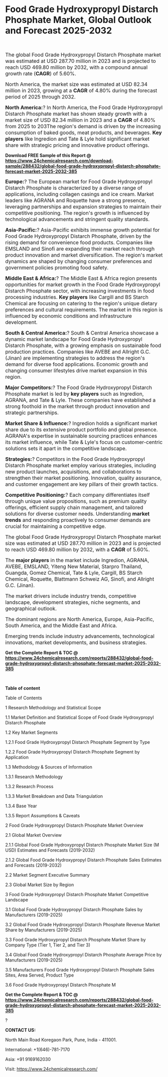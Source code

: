 <h1>Food Grade Hydroxypropyl Distarch Phosphate Market, Global Outlook and Forecast 2025-2032</h1><br/><p><span style="font-size:16px">The global Food Grade Hydroxypropyl Distarch Phosphate market was estimated at USD 287.70 million in 2023 and is projected to reach USD 469.80 million by 2032, with a compound annual growth rate (<strong>CAGR</strong>) of 5.60%. </span></p>
 
 
 
 <p><span style="font-size:16px">North America, the market size was estimated at USD 82.34 million in 2023, growing at a <strong>CAGR</strong> of 4.80% during the forecast period of 2025 through 2032.</span></p>
 
 
 
 <p><span style="font-size:16px"><strong>North America:</strong>? In North America, the Food Grade Hydroxypropyl Distarch Phosphate market has shown steady growth with a market size of USD 82.34 million in 2023 and a <strong>CAGR</strong> of 4.80% from 2025 to 203The region&#39;s demand is driven by the increasing consumption of baked goods, meat products, and beverages. <strong>Key players</strong> like Ingredion and Tate & Lyle hold significant market share with strategic pricing and innovative product offerings.</span></p>
 
 
 
 <div><b>Download FREE Sample of this Report @ <a href="https://www.24chemicalresearch.com/download-sample/288432/global-food-grade-hydroxypropyl-distarch-phosphate-forecast-market-2025-2032-385">https://www.24chemicalresearch.com/download-sample/288432/global-food-grade-hydroxypropyl-distarch-phosphate-forecast-market-2025-2032-385</a></b></div>
 
 
 
 <p><span style="font-size:16px"><strong>Europe:</strong>? The European market for Food Grade Hydroxypropyl Distarch Phosphate is characterized by a diverse range of applications, including collagen casings and ice cream. Market leaders like AGRANA and Roquette have a strong presence, leveraging partnerships and expansion strategies to maintain their competitive positioning. The region&#39;s growth is influenced by technological advancements and stringent quality standards.</span></p>
 
 
 
 <p><span style="font-size:16px"><strong>Asia-Pacific:</strong>? Asia-Pacific exhibits immense growth potential for Food Grade Hydroxypropyl Distarch Phosphate, driven by the rising demand for convenience food products. Companies like EMSLAND and Sinofi are expanding their market reach through product innovation and market diversification. The region&#39;s market dynamics are shaped by changing consumer preferences and government policies promoting food safety.</span></p>
 
 
 
 <p><span style="font-size:16px"><strong>Middle East & Africa:</strong>? The Middle East & Africa region presents opportunities for market growth in the Food Grade Hydroxypropyl Distarch Phosphate sector, with increasing investments in food processing industries. <strong>Key players</strong> like Cargill and BS Starch Chemical are focusing on catering to the region&#39;s unique dietary preferences and cultural requirements. The market in this region is influenced by economic conditions and infrastructure development.</span></p>
 
 
 
 <p><span style="font-size:16px"><strong>South & Central America:</strong>? South & Central America showcase a dynamic market landscape for Food Grade Hydroxypropyl Distarch Phosphate, with a growing emphasis on sustainable food production practices. Companies like AVEBE and Allright G.C. (Jinan) are implementing strategies to address the region&#39;s demand for diverse food applications. Economic growth and changing consumer lifestyles drive market expansion in this region.</span></p>
 
 
 
 <p><span style="font-size:16px"><strong>Major Competitors:</strong>? The Food Grade Hydroxypropyl Distarch Phosphate market is led by <strong>key players</strong> such as Ingredion, AGRANA, and Tate & Lyle. These companies have established a strong foothold in the market through product innovation and strategic partnerships.</span></p>
 
 
 
 <p><span style="font-size:16px"><strong>Market Share & Influence:</strong>? Ingredion holds a significant market share due to its extensive product portfolio and global presence. AGRANA&#39;s expertise in sustainable sourcing practices enhances its market influence, while Tate & Lyle&#39;s focus on customer-centric solutions sets it apart in the competitive landscape.</span></p>
 
 
 
 <p><span style="font-size:16px"><strong>Strategies:</strong>? Competitors in the Food Grade Hydroxypropyl Distarch Phosphate market employ various strategies, including new product launches, acquisitions, and collaborations to strengthen their market positioning. Innovation, quality assurance, and customer engagement are key pillars of their growth tactics.</span></p>
 
 
 
 <p><span style="font-size:16px"><strong>Competitive Positioning:</strong>? Each company differentiates itself through unique value propositions, such as premium quality offerings, efficient supply chain management, and tailored solutions for diverse customer needs. Understanding <strong>market trends</strong> and responding proactively to consumer demands are crucial for maintaining a competitive edge.</span></p>
 
 
 
 <p><span style="font-size:16px">The global Food Grade Hydroxypropyl Distarch Phosphate market size was estimated at USD 287.70 million in 2023 and is projected to reach USD 469.80 million by 2032, with a <strong>CAGR</strong> of 5.60%.</span></p>
 
 
 
 <p><span style="font-size:16px">The <strong>major players</strong> in the market include Ingredion, AGRANA, AVEBE, EMSLAND, Yiteng New Material, Starpro Thailand, Guangda, Gomez Chemical, Tate & Lyle, Cargill, BS Starch Chemical, Roquette, Blattmann Schweiz AG, Sinofi, and Allright G.C. (Jinan).</span></p>
 
 
 
 <p><span style="font-size:16px">The market drivers include industry trends, competitive landscape, development strategies, niche segments, and geographical outlook.</span></p>
 
 
 
 <p><span style="font-size:16px">The dominant regions are North America, Europe, Asia-Pacific, South America, and the Middle East and Africa.</span></p>
 
 
 
 <p><span style="font-size:16px">Emerging trends include industry advancements, technological innovations, market developments, and business strategies.</span></p>
 
 
 
 <div><b>Get the Complete Report & TOC @ <a href="https://www.24chemicalresearch.com/reports/288432/global-food-grade-hydroxypropyl-distarch-phosphate-forecast-market-2025-2032-385">https://www.24chemicalresearch.com/reports/288432/global-food-grade-hydroxypropyl-distarch-phosphate-forecast-market-2025-2032-385</a></b></div>
 
 
 
 <p><br />
 
 <b>Table of content</b></p>
 
 
 
 <p>Table of Contents<br />
 
 1 Research Methodology and Statistical Scope<br />
 
 1.1 Market Definition and Statistical Scope of Food Grade Hydroxypropyl Distarch Phosphate<br />
 
 1.2 Key Market Segments<br />
 
 1.2.1 Food Grade Hydroxypropyl Distarch Phosphate Segment by Type<br />
 
 1.2.2 Food Grade Hydroxypropyl Distarch Phosphate Segment by Application<br />
 
 1.3 Methodology & Sources of Information<br />
 
 1.3.1 Research Methodology<br />
 
 1.3.2 Research Process<br />
 
 1.3.3 Market Breakdown and Data Triangulation<br />
 
 1.3.4 Base Year<br />
 
 1.3.5 Report Assumptions & Caveats<br />
 
 2 Food Grade Hydroxypropyl Distarch Phosphate Market Overview<br />
 
 2.1 Global Market Overview<br />
 
 2.1.1 Global Food Grade Hydroxypropyl Distarch Phosphate Market Size (M USD) Estimates and Forecasts (2019-2032)<br />
 
 2.1.2 Global Food Grade Hydroxypropyl Distarch Phosphate Sales Estimates and Forecasts (2019-2032)<br />
 
 2.2 Market Segment Executive Summary<br />
 
 2.3 Global Market Size by Region<br />
 
 3 Food Grade Hydroxypropyl Distarch Phosphate Market Competitive Landscape<br />
 
 3.1 Global Food Grade Hydroxypropyl Distarch Phosphate Sales by Manufacturers (2019-2025)<br />
 
 3.2 Global Food Grade Hydroxypropyl Distarch Phosphate Revenue Market Share by Manufacturers (2019-2025)<br />
 
 3.3 Food Grade Hydroxypropyl Distarch Phosphate Market Share by Company Type (Tier 1, Tier 2, and Tier 3)<br />
 
 3.4 Global Food Grade Hydroxypropyl Distarch Phosphate Average Price by Manufacturers (2019-2025)<br />
 
 3.5 Manufacturers Food Grade Hydroxypropyl Distarch Phosphate Sales Sites, Area Served, Product Type<br />
 
 3.6 Food Grade Hydroxypropyl Distarch Phosphate M</p>
 
 
 
 <div><b>Get the Complete Report & TOC @ <a href="https://www.24chemicalresearch.com/reports/288432/global-food-grade-hydroxypropyl-distarch-phosphate-forecast-market-2025-2032-385">https://www.24chemicalresearch.com/reports/288432/global-food-grade-hydroxypropyl-distarch-phosphate-forecast-market-2025-2032-385</a></b></div>
 
 
 
 <p>? </p>
 
 
 
 <p><b>CONTACT US:</b><br />
 
 North Main Road Koregaon Park, Pune, India - 411001.<br />
 
 International: +1(646)-781-7170<br />
 
 Asia: +91 9169162030<br />
 
 Visit: <a href="https://www.24chemicalresearch.com/">https://www.24chemicalresearch.com/</a></p>